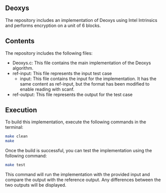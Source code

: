 ## Deoxys
The repository includes an implementation of Deoxys using Intel Intrinsics and performs encryption on a unit of 6 blocks.

## Contents
The repository includes the following files:

+ Deoxys.c: This file contains the main implementation of the Deoxys algorithm.
+ ref-input: This file represents the input test case
  + input: This file contains the input for the implementation. It has the same content as ref-input, but the format has been modified to enable reading with scanf.
+ ref-output: This file represents the output for the test case

## Execution
To build this implementation, execute the following commands in the terminal:
``` bash
make clean
make
```
Once the build is successful, you can test the implementation using the following command:
``` bash
make test
```
This command will run the implementation with the provided input and compare the output with the reference output. Any differences between the two outputs will be displayed.
